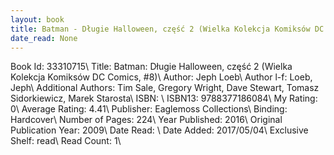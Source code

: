 ```yaml
---
layout: book
title: Batman - Długie Halloween, część 2 (Wielka Kolekcja Komiksów DC Comics,  no. 8)
date_read: None
---
```


Book Id: 33310715\ 
Title: Batman: Długie Halloween, część 2 (Wielka Kolekcja Komiksów DC Comics, #8)\ 
Author: Jeph Loeb\ 
Author l-f: Loeb, Jeph\ 
Additional Authors: Tim Sale, Gregory Wright, Dave    Stewart, Tomasz Sidorkiewicz, Marek Starosta\ 
ISBN: \ 
ISBN13: 9788377186084\ 
My Rating: 0\ 
Average Rating: 4.41\ 
Publisher: Eaglemoss Collections\ 
Binding: Hardcover\ 
Number of Pages: 224\ 
Year Published: 2016\ 
Original Publication Year: 2009\ 
Date Read: \ 
Date Added: 2017/05/04\ 
Exclusive Shelf: read\ 
Read Count: 1\ 

